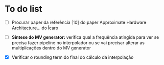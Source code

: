 # To do list
- [ ] Procurar paper  da referência [10] do paper Approximate Hardware Architecture... do Ícaro

- [ ] **Síntese do MV generator:** verifica qual a frequência atingida para ver se precisa fazer pipeline no interpolador ou se vai precisar alterar as multiplicações dentro do MV generator

- [x] <span style="color:black">Verificar o rounding term do final do cálculo da interpolação</span> 
